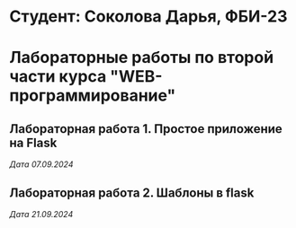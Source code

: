 # Студент: Соколова Дарья, ФБИ-23

# Лабораторные работы по второй части курса "WEB-программирование"

## Лабораторная работа 1. Простое приложение на Flask

*Дата 07.09.2024*

## Лабораторная работа 2. Шаблоны в flask

*Дата 21.09.2024*
